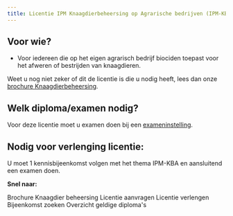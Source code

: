 ```yaml
---
title: Licentie IPM Knaagdierbeheersing op Agrarische bedrijven (IPM-KBA)
---
```


## Voor wie?

- Voor iedereen die op het eigen agrarisch bedrijf biociden toepast voor het afweren of bestrijden van knaagdieren.

Weet u nog niet zeker of dit de licentie is die u nodig heeft, lees dan onze [brochure Knaagdierbeheersing](https://administratie.erkenningen.nl/Portals/1/20220128_Folder_knaagdierbeheersing-2021.pdf).

## Welk diploma/examen nodig?

Voor deze licentie moet u examen doen bij een [exameninstelling](/wat-wij-doen/exameninstellingen).

## Nodig voor verlenging licentie:

U moet 1 kennisbijeenkomst volgen met het thema IPM-KBA en aansluitend een examen doen.

**Snel naar:**

<LinkButtonContainer>
<LinkButton to="https://administratie.erkenningen.nl/Portals/1/20220128_Folder_knaagdierbeheersing-2021.pdf">Brochure Knaagdier beheersing</LinkButton>
<LinkButton to="/licenties/licentie-aanvragen">Licentie aanvragen</LinkButton>
<LinkButton to="/licenties/licentie-verlengen">Licentie verlengen</LinkButton>
<LinkButton to="/bijeenkomsten/bijeenkomsten-zoeken#/bijeenkomsten-zoeken/op-locatie">Bijeenkomst zoeken</LinkButton>
<LinkButton to="/licenties/licentie-aanvragen/geldige-diplomas">Overzicht geldige diploma's</LinkButton>
</LinkButtonContainer>
